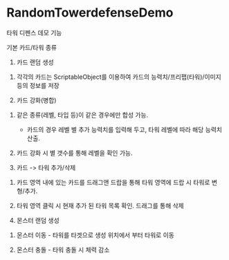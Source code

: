 # RandomTowerdefenseDemo

타워 디펜스 데모 기능

기본 카드/타워 종류


1. 카드 랜덤 생성

  1) 각각의 카드는 ScriptableObject를 이용하여 카드의 능력치/프리팹(타워)/이미지 등의 정보를 저장



2. 카드 강화(병합)

  1) 같은 종류(레벨, 타입 등)이 같은 경우에만 합성 가능.

       - 카드의 경우 레벨 별 추가 능력치를 입력해 두고, 타워 레벨에 따라 해당 능력치 산출.

  2) 카드 강화 시 별 갯수를 통해 레벨을 확인 가능.



3. 카드 -> 타워 추가/삭제

  1) 카드 영역 내에 있는 카드를 드래그앤 드랍을 통해 타워 영역에 드랍 시 타워로 변형/추가.

  2) 타워 영역 클릭 시 현재 추가 된 타워 목록 확인. 드래그를 통해 삭제



4. 몬스터 랜덤 생성

  1) 몬스터 이동 - 타워를 타겟으로 생성 위치에서 부터 타워로 이동

  2) 몬스터 충돌 - 타워 충돌 시 체력 감소


